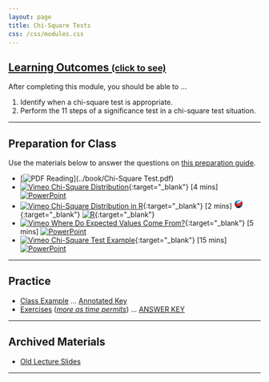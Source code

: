 ```yaml
---
layout: page
title: Chi-Square Tests
css: /css/modules.css
---
```


<div class="panel-group-ILOs">
  <div class="panel panel-default">
    <div class="panel-heading">
      <h2 class="panel-title">
        <a data-toggle="collapse" href="#ILOs">Learning Outcomes <small>(click to see)</small></a>
      </h2>
    </div>
    <div id="ILOs" class="panel-collapse collapse">
      <div class="panel-body">

<p>After completing this module, you should be able to ...</p>

<ol>
  <li> Identify when a chi-square test is appropriate.</li>
  <li> Perform the 11 steps of a significance test in a chi-square test situation.</li>
</ol>
      </div>
    </div>
  </div>
</div>

----

## Preparation for Class

Use the materials below to answer the questions on [this preparation guide](Prep/ChiSquare).

* [![PDF](../img/pdf.png) Reading](../book/Chi-Square Test.pdf)
* [![Vimeo](../img/dhovid.png) Chi-Square Distribution](https://vimeo.com/user45324800/chisqdist){:target="_blank"} [4 mins] [![PowerPoint](../img/ppt.png)](PPT/ChiSquare_PPT1.pptx)
* [![Vimeo](../img/dhovid.png) Chi-Square Distribution in R](https://vimeo.com/user45324800/chisqdistribution){:target="_blank"} [2 mins] [![Web](../img/web.png)](HO/ChiSquare_RHO1.html){:target="_blank"}  [![R](../img/Rlogo.png)](HO/ChiSquare_RHO1.R){:target="_blank"}
* [![Vimeo](../img/dhovid.png) Where Do Expected Values Come From?](https://vimeo.com/user45324800/chisqtest-expvals){:target="_blank"} [5 mins] [![PowerPoint](../img/ppt.png)](PPT/ChiSquare_PPT2.pptx)
* [![Vimeo](../img/dhovid.png) Chi-Square Test Example](https://vimeo.com/401077003){:target="_blank"} [15 mins] [![PowerPoint](../img/ppt.png)](PPT/ChiSquare_PPT2.pptx)

----

## Practice

* [Class Example](CE/ChiSquare_CExmpl) ... [Annotated Key](CE/KEY_ChiSquare_CExmpl)
* [Exercises](CE/ChiSquare_CE1) ([*more as time permits*](CE/ChiSquare_CE2)) ... [ANSWER KEY](CE/KEY_ChiSquare_CE)

----

## Archived Materials

* [Old Lecture Slides](PPT/ChiSquare_PPT_old.pptx)

----
